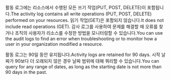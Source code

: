 <span data-ttu-id="6ee2b-101">활동 로그에는 리소스에서 수행된 모든 쓰기 작업(PUT, POST, DELETE)이 포함됩니다.</span><span class="sxs-lookup"><span data-stu-id="6ee2b-101">The activity log contains all write operations (PUT, POST, DELETE) performed on your resources.</span></span> <span data-ttu-id="6ee2b-102">읽기 작업(GET)은 포함되지 않습니다.</span><span class="sxs-lookup"><span data-stu-id="6ee2b-102">It does not include read operations (GET).</span></span> <span data-ttu-id="6ee2b-103">감사 로그를 사용하여 문제를 해결할 때 오류를 찾거나 조직의 사용자가 리소스를 수정한 방법을 모니터링할 수 있습니다.</span><span class="sxs-lookup"><span data-stu-id="6ee2b-103">You can use the audit logs to find an error when troubleshooting or to monitor how a user in your organization modified a resource.</span></span>

<span data-ttu-id="6ee2b-104">활동 로그는 90일 동안 유지됩니다.</span><span class="sxs-lookup"><span data-stu-id="6ee2b-104">Activity logs are retained for 90 days.</span></span> <span data-ttu-id="6ee2b-105">시작 날짜가 90보다 더 오래되지 않은 경우 날짜 범위에 대해 쿼리할 수 있습니다.</span><span class="sxs-lookup"><span data-stu-id="6ee2b-105">You can query for any range of dates, as long as the starting date is not more than 90 days in the past.</span></span>

